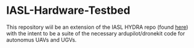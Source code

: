 # IASL-Hardware-Testbed

This repository wiil be an extension of the IASL HYDRA repo (found [here](https://github.com/uci-iasl/HYDRA)) with the intent to be a suite of the necessary ardupilot/dronekit code for autonomus UAVs and UGVs. 
